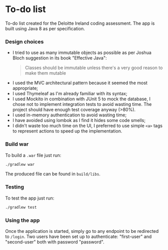 # To-do list

To-do list created for the Deloitte Ireland coding assessment. The app is built using Java 8 as per specification.

### Design choices

* I tried to use as many immutable objects as possible as per Joshua Bloch suggestion in its book "Effective Java":
  >Classes should be immutable unless there's a very good reason to make them mutable
* I used the MVC architectural pattern because it seemed the most appropriate;
* I used Thymeleaf as I'm already familiar with its syntax;
* I used Mockito in combination with JUnit 5 to mock the database, I chose not to implement integration tests to avoid wasting time. The project should have enough test coverage anyway (>80%).
* I used in-memory authentication to avoid wasting time;
* I have avoided using lombok as I find it hides some code smells;
* I didn't waste too much time on the UI, I preferred to use simple `<a>` tags to represent actions to speed up the implementation.

### Build war

To build a `.war` file just run:

```bash
./gradlew war
```

The produced file can be found in `build/libs`.

### Testing

To test the app just run:

```bash
./gradlew test
```

### Using the app

Once the application is started, simply go to any endpoint to be redirected to `/login`. Two users have been set up to authenticate: "first-user" and "second-user" both with password "password".
